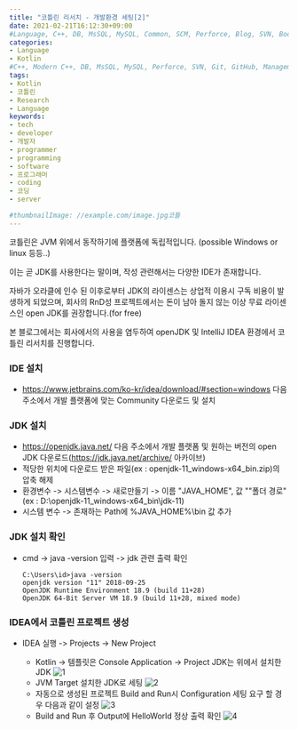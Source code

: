 ```yaml
---
title: "코틀린 리서치 - 개발환경 세팅[2]"
date: 2021-02-21T16:12:30+09:00
#Language, C++, DB, MsSQL, MySQL, Common, SCM, Perforce, Blog, SVN, Book, Study, VOCA, Kotlin
categories:
- Language
- Kotlin
#C++, Modern C++, DB, MsSQL, MySQL, Perforce, SVN, Git, GitHub, Management, Blog, Hugo, Architecture, Kotlin, Research
tags:
- Kotlin
- 코틀린
- Research
- Language
keywords:
- tech
- developer
- 개발자
- programmer
- programming
- software
- 프로그래머
- coding
- 코딩
- server

#thumbnailImage: //example.com/image.jpg코틀
---
```


코틀린은 JVM 위에서 동작하기에 플랫폼에 독립적입니다. (possible Windows or linux 등등..)

이는 곧 JDK를 사용한다는 말이며, 작성 관련해서는 다양한 IDE가 존재합니다.

<!--more-->

자바가 오라클에 인수 된 이후로부터 JDK의 라이센스는 상업적 이용시 구독 비용이 발생하게 되었으며, 회사의 RnD성 프로젝트에서는 돈이 남아 돌지 않는 이상 무료 라이센스인 open JDK를 권장합니다.(for free)

본 블로그에서는 회사에서의 사용을 염두하여 openJDK 및 IntelliJ IDEA 환경에서 코틀린 리서치를 진행합니다.



### IDE 설치

- https://www.jetbrains.com/ko-kr/idea/download/#section=windows 다음 주소에서 개발 플랫폼에 맞는 Community 다운로드 및 설치



### JDK 설치

- https://openjdk.java.net/ 다음 주소에서 개발 플랫폼 및 원하는 버전의 open JDK 다운로드(https://jdk.java.net/archive/ 아카이브)
- 적당한 위치에 다운로드 받은 파일(ex : openjdk-11_windows-x64_bin.zip)의 압축 해제
- 환경변수 -> 시스템변수 -> 새로만들기 -> 이름 "JAVA_HOME", 값 ""폴더 경로"(ex : D:\openjdk-11_windows-x64_bin\jdk-11)
- 시스템 변수 -> 존재하는 Path에 %JAVA_HOME%\bin 값 추가



### JDK 설치 확인

- cmd -> java -version 입력 -> jdk 관련 출력 확인

  ```
  C:\Users\id>java -version
  openjdk version "11" 2018-09-25
  OpenJDK Runtime Environment 18.9 (build 11+28)
  OpenJDK 64-Bit Server VM 18.9 (build 11+28, mixed mode)
  ```

  

### IDEA에서 코틀린 프로젝트 생성

- IDEA 실행 -> Projects -> New Project

  - Kotlin -> 템플릿은 Console Application -> Project JDK는 위에서 설치한 JDK
  ![1](/img/kotlin2_11.png)
  - JVM Target 설치한 JDK로 세팅
  ![2](/img/kotlin2_22.png)
  - 자동으로 생성된 프로젝트 Build and Run시 Configuration 세팅 요구 할 경우 다음과 같이 설정
    ![3](/img/kotlin2_33.png)
  - Build and Run 후 Output에 HelloWorld 정상 출력 확인
    ![4](/img/kotlin2_44.png)
  